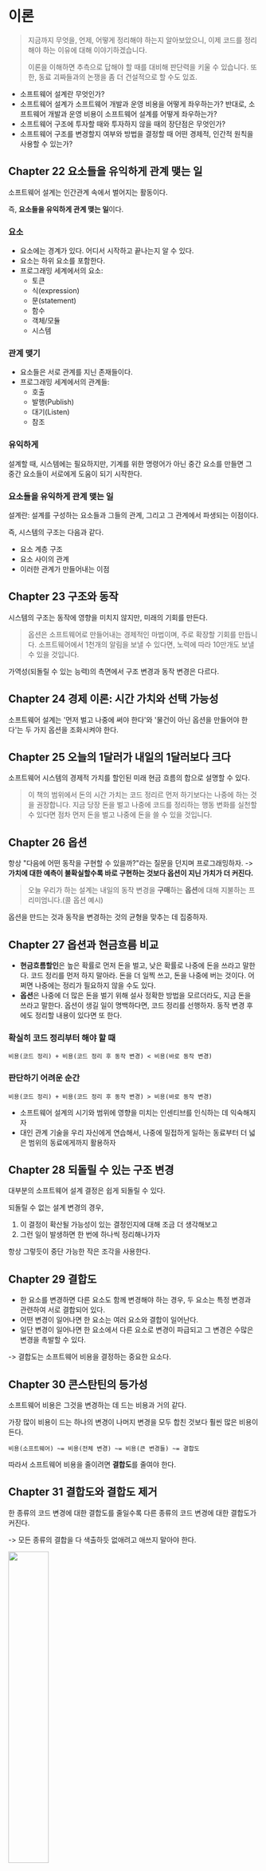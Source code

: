 # 이론

> 지금까지 무엇을, 언제, 어떻게 정리해야 하는지 알아보았으니, 이제 코드를 정리해야 하는 이유에 대해 이야기하겠습니다.
>
> 이론을 이해하면 추측으로 답해야 할 때를 대비해 판단력을 키울 수 있습니다. 또한, 동료 괴짜들과의 논쟁을 좀 더 건설적으로 할 수도 있죠.

- 소프트웨어 설계란 무엇인가?
- 소프트웨어 설계가 소프트웨어 개발과 운영 비용을 어떻게 좌우하는가? 반대로, 소프트웨어 개발과 운영 비용이 소프트웨어 설계를 어떻게 좌우하는가?
- 소프트웨어 구조에 투자할 때와 투자하지 않을 때의 장단점은 무엇인가?
- 소프트웨어 구조를 변경할지 여부와 방법을 결정할 때 어떤 경제적, 인간적 원칙을 사용할 수 있는가?

## Chapter 22 요소들을 유익하게 관계 맺는 일
소프트웨어 설계는 인간관계 속에서 벌어지는 활동이다.

즉, **요소들을 유익하게 관계 맺는 일**이다.

### 요소
- 요소에는 경계가 있다. 어디서 시작하고 끝나는지 알 수 있다.
- 요소는 하위 요소를 포함한다.
- 프로그래밍 세계에서의 요소:
  - 토큰
  - 식(expression)
  - 문(statement)
  - 함수
  - 객체/모듈
  - 시스템

### 관계 맺기
- 요소들은 서로 관계를 지닌 존재들이다.
- 프로그래밍 세계에서의 관계들:
  - 호출
  - 발행(Publish)
  - 대기(Listen)
  - 참조
 
### 유익하게
설계할 때, 시스템에는 필요하지만, 기계를 위한 명령어가 아닌 중간 요소를 만들면 그 중간 요소들이 서로에게 도움이 되기 시작한다.

### 요소들을 유익하게 관계 맺는 일
설계란: 설계를 구성하는 요소들과 그들의 관계, 그리고 그 관계에서 파생되는 이점이다.

즉, 시스템의 구조는 다음과 같다.
- 요소 계층 구조
- 요소 사이의 관계
- 이러한 관계가 만들어내는 이점

## Chapter 23 구조와 동작
시스템의 구조는 동작에 영향을 미치지 않지만, 미래의 기회를 만든다.
> 옵션은 소프트웨어로 만들어내는 경제적인 마법이며, 주로 확장할 기회를 만듭니다.
> 소프트웨어에서 1천개의 알림을 보낼 수 있다면, 노력에 따라 10만개도 보낼 수 있을 것입니다.

가역성(되돌릴 수 있는 능력)의 측면에서 구조 변경과 동작 변경은 다르다.

## Chapter 24 경제 이론: 시간 가치와 선택 가능성
소프트웨어 설계는 '먼저 벌고 나중에 써야 한다'와 '물건이 아닌 옵션을 만들어야 한다'는 두 가지 옵션을 조화시켜야 한다.

## Chapter 25 오늘의 1달러가 내일의 1달러보다 크다
소프트웨어 시스템의 경제적 가치를 할인된 미래 현금 흐름의 합으로 설명할 수 있다.

> 이 책의 범위에서 돈의 시간 가치는 코드 정리르 먼저 하기보다는 나중에 하는 것을 권장합니다.
> 지금 당장 돈을 벌고 나중에 코드를 정리하는 행동 변화를 실천할 수 있다면 점차 먼저 돈을 벌고 나중에 돈을 쓸 수 있을 것입니다.

## Chapter 26 옵션
항상 "다음에 어떤 동작을 구현할 수 있을까?"라는 질문을 던지며 프로그래밍하자.
-> **가치에 대한 예측이 불확실할수록 바로 구현하는 것보다 옵션이 지닌 가치가 더 커진다.**

> 오늘 우리가 하는 설계는 내일의 동작 변경을 **구매**하는 **옵션**에 대해 지불하는 프리미엄니다.(콜 옵션 예시)

옵션을 만드는 것과 동작을 변경하는 것의 균형을 맞추는 데 집중하자.

## Chapter 27 옵션과 현금흐름 비교

- **현금흐름할인**은 높은 확률로 먼저 돈을 벌고, 낮은 확률로 나중에 돈을 쓰라고 말한다. 코드 정리를 먼저 하지 말아라. 돈을 더 일찍 쓰고, 돈을 나중에 버는 것이다. 어쩌면 나중에는 정리가 필요하지 않을 수도 있다.
- **옵션**은 나중에 더 많은 돈을 벌기 위해 설사 정확한 방법을 모르더라도, 지금 돈을 쓰라고 말한다. 옵션이 생길 일이 명백하다면, 코드 정리를 선행하자. 동작 변경 후에도 정리할 내용이 있다면 또 한다.
 
### 확실히 코드 정리부터 해야 할 때

```
비용(코드 정리) + 비용(코드 정리 후 동작 변경) < 비용(바로 동작 변경)
```

### 판단하기 어려운 순간

```
비용(코드 정리) + 비용(코드 정리 후 동작 변경) > 비용(바로 동작 변경)
```

- 소프트웨어 설계의 시기와 범위에 영향을 미치는 인센티브를 인식하는 데 익숙해지자
- 대인 관계 기술을 우리 자신에게 연습해서, 나중에 밀접하게 일하는 동료부터 더 넓은 범위의 동료에게까지 활용하자

## Chapter 28 되돌릴 수 있는 구조 변경
대부분의 소프트웨어 설계 결정은 쉽게 되돌릴 수 있다.

되돌릴 수 없는 설계 변경의 경우,
1. 이 결정이 확산될 가능성이 있는 결정인지에 대해 조금 더 생각해보고
2. 그런 일이 발생하면 한 번에 하나씩 정리해나가자

항상 그렇듯이 중단 가능한 작은 조각을 사용한다.

## Chapter 29 결합도
- 한 요소를 변경하면 다른 요소도 함께 변경해야 하는 경우, 두 요소는 특정 변경과 관련하여 서로 결합되어 있다.
- 어떤 변경이 일어나면 한 요소는 여러 요소와 결합이 일어난다.
- 일단 변경이 일어나면 한 요소에서 다른 요소로 변경이 파급되고 그 변경은 수많은 변경을 촉발할 수 있다.

-> 결합도는 소프트웨어 비용을 결정하는 중요한 요소다.

## Chapter 30 콘스탄틴의 등가성
소프트웨어 비용은 그것을 변경하는 데 드는 비용과 거의 같다.

가장 많이 비용이 드는 하나의 변경이 나머지 변경을 모두 합친 것보다 훨씬 많은 비용이 든다.
```
비용(소프트웨어) ~= 비용(전체 변경) ~= 비용(큰 변경들) ~= 결합도
```

따라서 소프트웨어 비용을 줄이려면 **결합도**를 줄여야 한다.

## Chapter 31 결합도와 결합도 제거
한 종류의 코드 변경에 대한 결합도를 줄일수록 다른 종류의 코드 변경에 대한 결합도가 커진다.

-> 모든 종류의 결합을 다 색출하듯 없애려고 애쓰지 말아야 한다.

<img src="https://github.com/Coveong/reading-books-for-programmers/assets/32327475/b7b787b9-a285-43ee-b744-e71f5e4ba6b4" width="40%"/>

(결합도에 따르는 비용과 결합도 제거 비용의 상충 관계)

## Chapter 32 응집도
- 결합된 요소들은 둘을 포함하는 같은 요소의 하위 요소여야 한다.
- 결합되지 않은 요소는 다른 곳으로 이동해야 한다.

> 한 번에 한 요소씩 이동하세요. 다음에 코드를 볼 사람을 위해 코드를 더 깔끔하게 정리하세요.
> 모두가 스카우트 규칙을 따른다면, 시간이 지날수록 코드가 더 살기 좋은 코드가 될 것입니다.

## Chapter 33 결론

코드 정리가 먼저인가?라는 질문에 답변하기 위해서는 다음 4가지 요소를 고려해야 한다.
- **비용**: 코드를 정리하면 비용이 줄까? 아니면 나중에 하는 편이 나을까? 줄어들 가능성이 있을까?
- **수익**: 코드를 정리하면 수익이 더 커질까? 혹은 더 빨리 발생하거나 커질 가능성이 있나?
- **결합도**: 코드를 정리하면 변경이 필요한 요소의 수가 줄어드나?
- **응집도**: 코드를 정리하면 변경을 더 작고 좁은 범위로 집중시켜 더 적은 수의 요소만 다룰 수 있을까?

하지만 가장 중요한 것은... 바로 우리다.
> 코드 정리는 소프트웨어 설계의 프링글스입니다. 마치 프링글스 뚜껑을 열면 멈출 수 없는 것처럼 한 가지 코드 정리를 하고 나면 다음 정리를 하고 싶은 충동이 생기겠지만, 억제해야 합니다.
> 또한 코드 정리는 다음 동작 변경을 가능하게 합니다. 그러나 변경을 기다리는 다른 누군가가 기다리다 폭발하지 않도록 코드 정리를 나중에 해야 할 때도 있습니다.

이 훌륭한 기술의 궁극적인 보상은 자신이 다른 사람들과 더 잘 지내는 것이다.

### 코드 정리를 먼저 하실 건가요?
> 아마도요. 바로 그것입니다. 예, 여러분을 위해서 충분히 그만한 가치가 있습니다.
